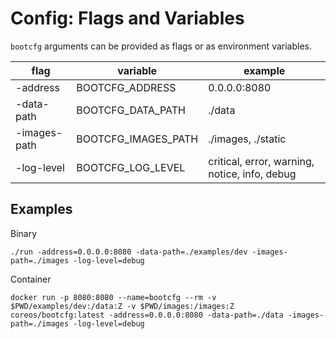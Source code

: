
# Config: Flags and Variables

`bootcfg` arguments can be provided as flags or as environment variables.

| flag | variable | example |
|------|----------|---------|
| -address | BOOTCFG_ADDRESS | 0.0.0.0:8080 |
| -data-path | BOOTCFG_DATA_PATH | ./data |
| -images-path | BOOTCFG_IMAGES_PATH | ./images, ./static |
| -log-level | BOOTCFG_LOG_LEVEL | critical, error, warning, notice, info, debug |

## Examples

Binary

    ./run -address=0.0.0.0:8080 -data-path=./examples/dev -images-path=./images -log-level=debug

Container

    docker run -p 8080:8080 --name=bootcfg --rm -v $PWD/examples/dev:/data:Z -v $PWD/images:/images:Z coreos/bootcfg:latest -address=0.0.0.0:8080 -data-path=./data -images-path=./images -log-level=debug


